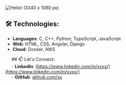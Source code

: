 ![Hello! (3240 x 1080 px)](https://github.com/user-attachments/assets/c3c5a49e-f984-44eb-99c3-527565961b41)

## 🛠️ Technologies:  
- **Languages**: C, C++, Python, TypeScript, JavaScript  
- **Web**: HTML, CSS, Angular, Django  
- **Cloud**: Docker, AWS  

&nbsp;&nbsp;&nbsp;&nbsp; ## 📫 Let's Connect:  
&nbsp;&nbsp;&nbsp;&nbsp; - **LinkedIn**: [https://www.linkedin.com/in/xxxx/](https://www.linkedin.com/in/xxxx/)  
&nbsp;&nbsp;&nbsp;&nbsp; - **GitHub**: [github.com/xx](https://github.com/xx)
